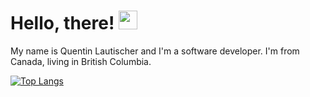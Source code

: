 # Hello, there! <img src="https://raw.githubusercontent.com/MartinHeinz/MartinHeinz/master/wave.gif" width="30px">

My name is Quentin Lautischer and I'm a software developer. I'm from Canada, living in British Columbia. 

[![Top Langs](https://github-readme-stats.vercel.app/api/top-langs/?username=quentinlautischer&layout=compact&count_private=true&hide=javascript,java,objective-c,html,css,python,shell)](https://github.com/anuraghazra/github-readme-stats)


<!--
**quentinlautischer/quentinlautischer** is a ✨ _special_ ✨ repository because its `README.md` (this file) appears on your GitHub profile.

Here are some ideas to get you started:

- 🔭 I’m currently working on ...
- 🌱 I’m currently learning ...
- 👯 I’m looking to collaborate on ...
- 🤔 I’m looking for help with ...
- 💬 Ask me about ...
- 📫 How to reach me: ...
- 😄 Pronouns: ...
- ⚡ Fun fact: ...
-->
